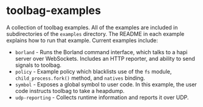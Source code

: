 # toolbag-examples

A collection of toolbag examples. All of the examples are included in subdirectories of the `examples` directory. The README in each example explains how to run that example. Current examples include:

- `borland` - Runs the Borland command interface, which talks to a hapi server over WebSockets. Includes an HTTP reporter, and ability to send signals to toolbag.
- `policy` - Example policy which blacklists use of the `fs` module, `child_process.fork()` method, and `natives` binding.
- `symbol` - Exposes a global symbol to user code. In this example, the user code instructs toolbag to take a heapdump.
- `udp-reporting` - Collects runtime information and reports it over UDP.
